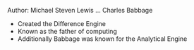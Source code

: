 Author: Michael Steven Lewis
... Charles Babbage
* Created the Difference Engine
* Known as the father of computing
* Additionally Babbage was known for the Analytical Engine
